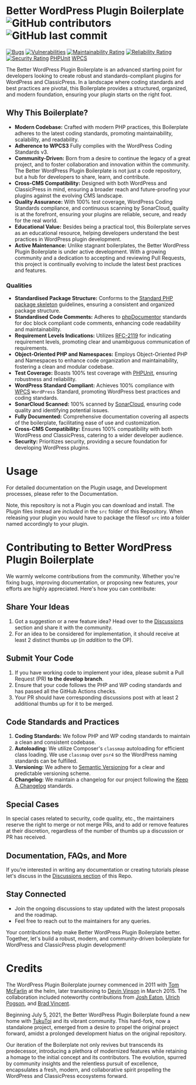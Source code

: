 # Better WordPress Plugin Boilerplate ![GitHub contributors](https://img.shields.io/github/contributors/TukuToi/better-wp-plugin-boilerplate) ![GitHub last commit](https://img.shields.io/github/last-commit/TukuToi/better-wp-plugin-boilerplate)
[![Bugs](https://sonarcloud.io/api/project_badges/measure?project=TukuToi_better-wp-plugin-boilerplate&metric=bugs)](https://sonarcloud.io/dashboard?id=TukuToi_better-wp-plugin-boilerplate) [![Vulnerabilities](https://sonarcloud.io/api/project_badges/measure?project=TukuToi_better-wp-plugin-boilerplate&metric=vulnerabilities)](https://sonarcloud.io/dashboard?id=TukuToi_better-wp-plugin-boilerplate) [![Maintainability Rating](https://sonarcloud.io/api/project_badges/measure?project=TukuToi_better-wp-plugin-boilerplate&metric=sqale_rating)](https://sonarcloud.io/dashboard?id=TukuToi_better-wp-plugin-boilerplate) [![Reliability Rating](https://sonarcloud.io/api/project_badges/measure?project=TukuToi_better-wp-plugin-boilerplate&metric=reliability_rating)](https://sonarcloud.io/dashboard?id=TukuToi_better-wp-plugin-boilerplate) [![Security Rating](https://sonarcloud.io/api/project_badges/measure?project=TukuToi_better-wp-plugin-boilerplate&metric=security_rating)](https://sonarcloud.io/dashboard?id=TukuToi_better-wp-plugin-boilerplate) [PHPUnit](https://github.com/tukutoi/workflow-test/actions/workflows/phpunit.yml/badge.svg) [WPCS](https://github.com/tukutoi/workflow-test/actions/workflows/wpcs.yml/badge.svg)

The Better WordPress Plugin Boilerplate is an advanced starting point for developers looking to create robust and standards-compliant plugins for WordPress and ClassicPress. In a landscape where coding standards and best practices are pivotal, this Boilerplate provides a structured, organized, and modern foundation, ensuring your plugin starts on the right foot.

## Why This Boilerplate?

- **Modern Codebase:** Crafted with modern PHP practices, this Boilerplate adheres to the latest coding standards, promoting maintainability, scalability, and readability.
- **Adherence to WPCS3** Fully complies with the WordPress Coding Standards v3.
- **Community-Driven:** Born from a desire to continue the legacy of a great project, and to foster collaboration and innovation within the community. The Better WordPress Plugin Boilerplate is not just a code repository, but a hub for developers to share, learn, and contribute.
- **Cross-CMS Compatibility:** Designed with both WordPress and ClassicPress in mind, ensuring a broader reach and future-proofing your plugins against the evolving CMS landscape.
- **Quality Assurance:** With 100% test coverage, WordPress Coding Standards compliance, and continuous scanning by SonarCloud, quality is at the forefront, ensuring your plugins are reliable, secure, and ready for the real world.
- **Educational Value:** Besides being a practical tool, this Boilerplate serves as an educational resource, helping developers understand the best practices in WordPress plugin development.
- **Active Maintenance:** Unlike stagnant boilerplates, the Better WordPress Plugin Boilerplate is under active development. With a growing community and a dedication to accepting and reviewing Pull Requests, this project is continually evolving to include the latest best practices and features.

### Qualities

- **Standardised Package Structure:** Conforms to the [Standard PHP package skeleton](https://github.com/php-pds/skeleton) guidelines, ensuring a consistent and organized package structure.
- **Standardised Code Comments:** Adheres to [phpDocumentor](https://docs.phpdoc.org/guide/guides/docblocks.html) standards for doc block compliant code comments, enhancing code readability and maintainability.
- **Requirement Levels Indications:** Utilizes [RFC-2119](https://datatracker.ietf.org/doc/html/rfc2119) for indicating requirement levels, promoting clear and unambiguous communication of requirements.
- **Object-Oriented PHP and Namespaces:** Employs Object-Oriented PHP and Namespaces to enhance code organization and maintainability, fostering a clean and modular codebase.
- **Test Coverage:** Boasts 100% test coverage with [PHPUnit](https://phpunit.de), ensuring robustness and reliability.
- **WordPress Standard Compliant:** Achieves 100% compliance with [WPCS](https://github.com/WordPress/WordPress-Coding-Standards) `WordPress` Standard, promoting WordPress best practices and coding standards.
- **SonarCloud Scanned:** 100% scanned by [SonarCloud](https://sonarcloud.io/projects), ensuring code quality and identifying potential issues.
- **Fully Documented:** Comprehensive documentation covering all aspects of the boilerplate, facilitating ease of use and customization.
- **Cross-CMS Compatibility:** Ensures 100% compatibility with both WordPress _and_ ClassicPress, catering to a wider developer audience.
- **Security:** Prioritizes security, providing a secure foundation for developing WordPress plugins.

# Usage

For detailed documentation on the Plugin usage, and Development processes, please refer to the Documentation.

Note, this repository is not a Plugin you can download and install. The Plugin files instead are _included_ in the `src` folder of this Repository. When releasing your plugin you would have to package the filesof `src` into a folder named accordingly to your plugin.

# Contributing to Better WordPress Plugin Boilerplate

We warmly welcome contributions from the community. Whether you're fixing bugs, improving documentation, or proposing new features, your efforts are highly appreciated. Here's how you can contribute:

## Share Your Ideas

1. Got a suggestion or a new feature idea? Head over to the [Discussions](https://github.com/TukuToi/better-wp-plugin-boilerplate/discussions) section and share it with the community.
2. For an idea to be considered for implementation, it should receive at least 2 distinct thumbs up (*in addition* to the OP).
   
## Submit Your Code

1. If you have working code to implement your idea, please submit a Pull Request (PR) **to the develop branch**.
2. Ensure that your code follows the PHP and WP coding standards and has passed all the GitHub Actions checks.
3. Your PR should have corresponding discussions post with at least 2 additional thumbs up for it to be merged.

## Code Standards and Practices

1. **Coding Standards:** We follow PHP and WP coding standards to maintain a clean and consistent codebase.
2. **Autoloading:** We utilize Composer's `classmap` autoloading for efficient class loading. We use `classmap` over `psr4` so the WordPress naming standards can be fulfilled.
3. **Versioning:** We adhere to [Semantic Versioning](https://semver.org/) for a clear and predictable versioning scheme.
4. **Changelog:** We maintain a changelog for our project following the [Keep A Changelog](https://keepachangelog.com/en/1.0.0/) standards.

## Special Cases

In special cases related to security, code quality, etc., the maintainers reserve the right to merge or not merge PRs, and to add or remove features at their discretion, regardless of the number of thumbs up a discussion or PR has received.

## Documentation, FAQs, and More

If you’re interested in writing any documentation or creating tutorials please let's discuss in the [Discussions section](https://github.com/TukuToi/better-wp-plugin-boilerplate/discussions) of this Repo.

## Stay Connected

- Join the ongoing discussions to stay updated with the latest proposals and the roadmap.
- Feel free to reach out to the maintainers for any queries.

Your contributions help make Better WordPress Plugin Boilerplate better. Together, let's build a robust, modern, and community-driven boilerplate for WordPress and ClassicPress plugin development!

# Credits

The WordPress Plugin Boilerplate journey commenced in 2011 with [Tom McFarlin](https://twitter.com/tommcfarlin/) at the helm, later transitioning to [Devin Vinson](https://github.com/DevinVinson) in March 2015. The collaboration included noteworthy contributions from [Josh Eaton](https://twitter.com/jjeaton), [Ulrich Pogson](https://twitter.com/grapplerulrich), and [Brad Vincent](https://twitter.com/themergency).

Beginning July 5, 2021, the Better WordPress Plugin Boilerplate found a new home with [TukuToi](https://www.tukutoi.com/) and its vibrant community. This hard-fork, now a standalone project, emerged from a desire to propel the original project forward, amidst a prolonged development hiatus on the original repository.

Our iteration of the Boilerplate not only revives but transcends its predecessor, introducing a plethora of modernized features while retaining a homage to the initial concept and its contributors. The evolution, spurred by community insights and the relentless pursuit of excellence, encapsulates a fresh, modern, and collaborative spirit propelling the WordPress and ClassicPress ecosystems forward.
